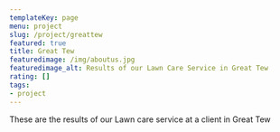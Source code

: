 ```yaml
---
templateKey: page
menu: project
slug: /project/greattew
featured: true
title: Great Tew
featuredimage: /img/aboutus.jpg
featuredimage_alt: Results of our Lawn Care Service in Great Tew
rating: []
tags:
- project
---
```

These are the results of our Lawn care service at a client in Great Tew


